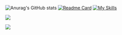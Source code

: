 
![Anurag's GitHub stats](https://github-readme-stats.vercel.app/api?username=GGuilhermeAlves&show_icons=true&theme=aura_dark)
[![Readme Card](https://github-readme-stats.vercel.app/api/pin/?username=GGuilhermeAlves&repo=meusCodigos&theme=aura_dark)](https://github.com/GGuilhermeAlves/meusCodigos)
[![My Skills](https://skillicons.dev/icons?i=python,java,unity,blender,js,html,css,git,github,vscode)](https://skillicons.dev)


<!--[![Top Langs](https://github-readme-stats.vercel.app/api/top-langs/?username=GGuilhermeAlves&hide_progress=true&theme=moltack)](https://github.com/GGuilhermeAlves/github-readme-stats)-->


<code><a href="https://www.linkedin.com/in/w-gguialves/" title="LinkedIn Profile"><img src="https://img.shields.io/badge/LinkedIn-0077B5?style=for-the-badge&logo=linkedin&logoColor=white"></a></code>


![](https://komarev.com/ghpvc/?username=GGuilhermeAlves&color=dc143c)
